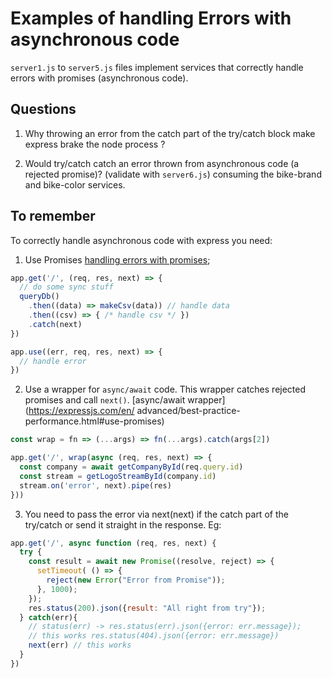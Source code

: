 # Examples of handling Errors with asynchronous code

`server1.js` to `server5.js` files implement services that correctly handle errors with promises (asynchronous code).

## Questions

1. Why throwing an error from the catch part of the try/catch block make express brake the node process ?

2. Would try/catch catch an error thrown from asynchronous code (a rejected promise)? (validate with `server6.js`) consuming the bike-brand and bike-color services.

## To remember

To correctly handle asynchronous code with express you need:

1. Use Promises [handling errors with promises](https://expressjs.com/en/advanced/best-practice-performance.html#use-promises);

```js
app.get('/', (req, res, next) => {
  // do some sync stuff
  queryDb()
    .then((data) => makeCsv(data)) // handle data
    .then((csv) => { /* handle csv */ })
    .catch(next)
})

app.use((err, req, res, next) => {
  // handle error
})
```

2. Use a wrapper for `async/await` code. This wrapper catches rejected promises and call `next()`. [async/await wrapper](https://expressjs.com/en/            advanced/best-practice-performance.html#use-promises)

```js
const wrap = fn => (...args) => fn(...args).catch(args[2])

app.get('/', wrap(async (req, res, next) => {
  const company = await getCompanyById(req.query.id)
  const stream = getLogoStreamById(company.id)
  stream.on('error', next).pipe(res)
}))
```
3. You need to pass the error via next(next) if the catch part of the try/catch or send it straight in the response. Eg:

```js
app.get('/', async function (req, res, next) {
  try {
    const result = await new Promise((resolve, reject) => {
      setTimeout( () => {
        reject(new Error("Error from Promise"));
      }, 1000);
    });
    res.status(200).json({result: "All right from try"});
  } catch(err){
    // status(err) -> res.status(err).json({error: err.message});
    // this works res.status(404).json({error: err.message})
    next(err) // this works
  }
})
```
